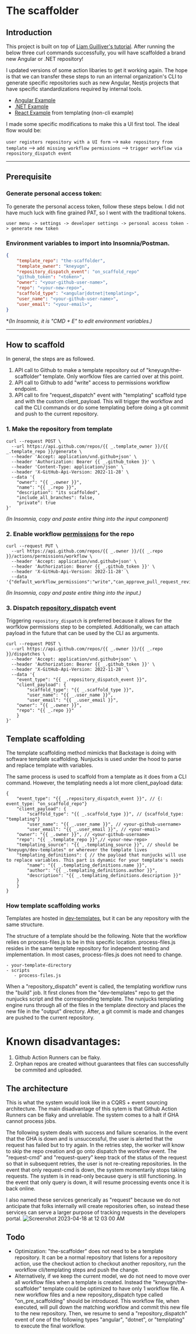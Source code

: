 # The scaffolder

## Introduction

This project is built on top of [Liam Guilliver's tutorial](https://lgulliver.github.io/dynamically-generate-projects-with-github-templates-and-actions/). After running the below three curl commands successfully, you will have scaffolded a brand new Angular or .NET repository!

I updated versions of some action libaries to get it working again. The hope is that we can transfer these steps to run an internal organization's CLI to generate specific repositories such as new Angular, Nestjs projects that have specific standardizations required by internal tools.

- [Angular Example](https://github.com/kneyugn/angular-example/actions/runs/4717031895)
- [.NET Example](https://github.com/kneyugn/dotnet-example/actions/runs/4717043825)
- [React Example](https://github.com/kneyugn/react-example/actions/runs/4715445073) from templating (non-cli example)

I made some specific modifications to make this a UI first tool. The ideal flow would be:

`user registers repository with a UI form` --> `make repository from template` --> `add missing workflow permissions` --> `trigger workflow via repository_dispatch event`

---
## Prerequisite

### Generate personal access token:
To generate the personal access token, follow these steps below. I did not have much luck with fine grained PAT, so I went with the traditional tokens. 

```user menu -> settings -> developer settings -> personal access token -> generate new token```


### Environment variables to import into Insomnia/Postman.

```json
{
	"template_repo": "the-scaffolder",
	"template_owner": "kneyugn",
	"repository_dispatch_event": "on_scaffold_repo"
	"github_token": "<token>",
	"owner": "<your-github-user-name>",
	"repo": "<your-new-repo>",
	"scaffold_type": "<angular|dotnet|templating>",
	"user_name": "<your-github-user-name>",
	"user_email": "<your-email>",
}
```

**(In Insomnia, it is "CMD + E" to edit environment variables.)*

---

## How to scaffold

In general, the steps are as followed. 
1. API call to Github to make a template repository out of "kneyugn/the-scaffolder" template. Only worfklow files are carried over at this point.
1. API call to Github to add "write" access to permissions workflow endpoint.
1. API call to fire "request_dispatch" event with "templating" scaffold type and with the custom client_payload. This will trigger the workflow and call the CLI commands or do some templating before doing a git commit and push to the current repository.

### 1. Make the repository from template

```
curl --request POST \
  --url https://api.github.com/repos/{{ _.template_owner }}/{{ _.template_repo }}/generate \
  --header 'Accept: application/vnd.github+json' \
  --header 'Authorization: Bearer {{ _.github_token }}' \
  --header 'Content-Type: application/json' \
  --header 'X-GitHub-Api-Version: 2022-11-28' \
  --data '{
	"owner": "{{ _.owner }}",
	"name": "{{ _.repo }}",
	"description": "its scaffolded",
	"include_all_branches": false,
	"private": true
}'
```
*(In Insomnia, copy and paste entire thing into the input component)*

### 2. Enable workflow [permissions](https://docs.github.com/en/rest/actions/permissions?apiVersion=2022-11-28#set-default-workflow-permissions-for-a-repository) for the repo

```
curl --request PUT \
  --url https://api.github.com/repos/{{ _.owner }}/{{ _.repo }}/actions/permissions/workflow \
  --header 'Accept: application/vnd.github+json' \
  --header 'Authorization: Bearer {{ _.github_token }}' \
  --header 'X-GitHub-Api-Version: 2022-11-28' \
  --data '{"default_workflow_permissions":"write","can_approve_pull_request_reviews":true}'
```

*(In Insomnia, copy and paste entire thing into the input.)*
### 3. Dispatch [repository_dispatch](https://docs.github.com/en/actions/using-workflows/events-that-trigger-workflows#repository_dispatch) event 
Triggering `repository_dispatch` is preferred because it allows for the worfklow permissions step to be completed. Additionally, we can attach payload in the future that can be used by the CLI as arguments.

```
curl --request POST \
  --url https://api.github.com/repos/{{ _.owner }}/{{ _.repo }}/dispatches \
  --header 'Accept: application/vnd.github+json' \
  --header 'Authorization: Bearer {{ _.github_token }}' \
  --header 'X-GitHub-Api-Version: 2022-11-28' \
  --data '{
    "event_type": "{{ _.repository_dispatch_event }}",
    "client_payload": {
        "scaffold_type": "{{ _.scaffold_type }}",
        "user_name": "{{ _.user_name }}",
        "user_email": "{{ _.user_email }}",
	"owner": "{{ _.owner }}",
	"repo": "{{ _.repo }}"
    }
}'
```

## Template scaffolding

The template scaffolding method mimicks that Backstage is doing with software template scaffolding. Nunjucks is used under the hood to parse and replace template with variables.

The same process is used to scaffold from a template as it does from a CLI command. However, the templating needs a lot more client_payload data:

```
{
    "event_type": "{{ _.repository_dispatch_event }}", // {: event_type: "on_scaffold_repo"}
    "client_payload": {
        "scaffold_type": "{{ _.scaffold_type }}", // {scaffold_type: "templating"}
        "user_name": "{{ _.user_name }}", // <your-github-username>
        "user_email": "{{ _.user_email }}", // <your-email>
	"owner": "{{ _.owner }}", // <your-github-username>
	"repo": "{{ _.template_repo }}",// <your-new-repo>
	"templating_source": "{{ _.templating_source }}", // should be "kneyugn/dev-templates" or wherever the template lives
	"templating_definitions": { // the payload that nunjucks will use to replace variables. This part is dynamic for your template's needs
		"name": "{{ _.templating_definitions.name }}",
		"author": "{{ _.templating_definitions.author }}",
		"description": "{{ _.templating_definitions.description }}"
	}
    }
}
```

### How template scaffolding works

Templates are hosted in [dev-templates](https://github.com/kneyugn/dev-templates), but it can be any repository with the same structure.

The structure of a template should be the following. Note that the workflow relies on process-files.js to be in this specific location. process-files.js resides in the same template repository for independent testing and implementation. In most cases, process-files.js does not need to change.

```
- your-template-directory
- scripts
   - process-files.js
```

When a "repository_dispatch" event is called, the templating workflow runs the "build" job. It first clones from the "dev-templates" repo to get the nunjucks script and the corresponding template. The nunjucks templating engine runs through all of the files in the template directory and places the new file in the "output" directory. After, a git commit is made and changes are pushed to the current repository.

# Known disadvantages:
1. Github Action Runners can be flaky.
2. Orphan repos are created without guarantees that files can successfully be commited and uploaded.

## The architecture
This is what the system would look like in a CQRS + event sourcing architecture. The main disadvantage of this sytem is that Github Action Runners can be flaky and unreliable. The system comes to a halt if GHA cannot process jobs.

The following system deals with success and failure scenarios. In the event that the GHA is down and is unsuccessful, the user is alerted that the request has failed but to try again. In the retries step, the worker will know to skip the repo creation and go onto dispatch the workflow event. The "request-cmd" and "request-query" keep track of the status of the request so that in subsequent retries, the user is not re-creating repositories. In the event that only request-cmd is down, the system momentarily stops taking requests. The system is in read-only because query is still functioning. In the event that only query is down, it will resume processing events once it is back online.

I also named these services generically as "request" because we do not anticipate that folks internally will create repositories often, so instead these services can serve a larger purpose of tracking requests in the developers portal.
![Screenshot 2023-04-18 at 12 03 00 AM](https://user-images.githubusercontent.com/21285877/232668937-db224757-f944-45e0-b9eb-cd0d840f170f.png)


## Todo
- Optimization: "the-scaffolder" does not need to be a template repository. It can be a normal repository that listens for a repository action, use the checkout action to checkout another repository, run the workflow cli/templating steps and push the change.
- Alternatively, if we keep the current model, we do not need to move over all workflow files when a template is created. Instead the "kneyugn/the-scaffolder" template could be optimized to have only 1 workflow file. A new workflow files and a new repository_dispatch type called "on_pre_scaffolding" should be introduced. This workflow file, when executed, will pull down the matching workflow and commit this new file to the new repository. Then, we resume to send a "repository_dispatch" event of one of the following types "angular", "dotnet", or "templating" to execute the final workflow.
